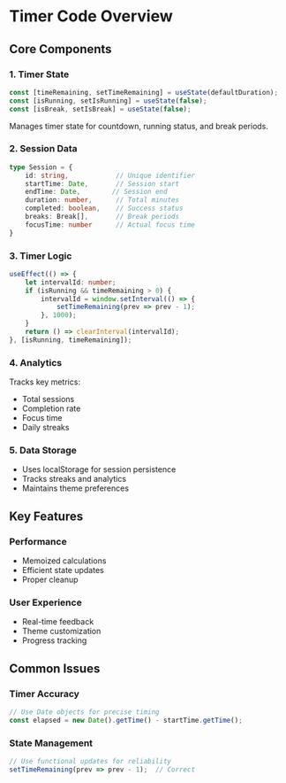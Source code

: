 # Timer Code Overview

## Core Components

### 1. Timer State
```typescript
const [timeRemaining, setTimeRemaining] = useState(defaultDuration);
const [isRunning, setIsRunning] = useState(false);
const [isBreak, setIsBreak] = useState(false);
```
Manages timer state for countdown, running status, and break periods.

### 2. Session Data
```typescript
type Session = {
    id: string,            // Unique identifier
    startTime: Date,       // Session start
    endTime: Date,        // Session end
    duration: number,      // Total minutes
    completed: boolean,    // Success status
    breaks: Break[],       // Break periods
    focusTime: number      // Actual focus time
}
```

### 3. Timer Logic
```typescript
useEffect(() => {
    let intervalId: number;
    if (isRunning && timeRemaining > 0) {
        intervalId = window.setInterval(() => {
            setTimeRemaining(prev => prev - 1);
        }, 1000);
    }
    return () => clearInterval(intervalId);
}, [isRunning, timeRemaining]);
```

### 4. Analytics
Tracks key metrics:
- Total sessions
- Completion rate
- Focus time
- Daily streaks

### 5. Data Storage
- Uses localStorage for session persistence
- Tracks streaks and analytics
- Maintains theme preferences

## Key Features

### Performance
- Memoized calculations
- Efficient state updates
- Proper cleanup

### User Experience
- Real-time feedback
- Theme customization
- Progress tracking

## Common Issues

### Timer Accuracy
```typescript
// Use Date objects for precise timing
const elapsed = new Date().getTime() - startTime.getTime();
```

### State Management
```typescript
// Use functional updates for reliability
setTimeRemaining(prev => prev - 1);  // Correct
```
